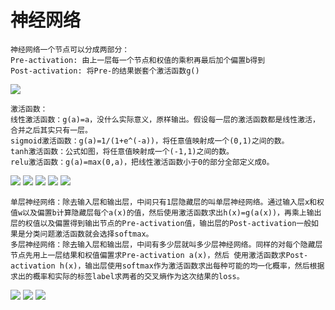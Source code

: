 # 神经网络
```
神经网络一个节点可以分成两部分：
Pre-activation: 由上一层每一个节点和权值的乘积再最后加个偏置b得到
Post-activation: 将Pre-的结果嵌套个激活函数g()
```
![](https://github.com/f1rstb100d/greedy/blob/master/jpg/Pre-activation%20Post-activation.jpg)

```
激活函数：
线性激活函数：g(a)=a，没什么实际意义，原样输出。假设每一层的激活函数都是线性激活，合并之后其实只有一层。
sigmoid激活函数：g(a)=1/(1+e^(-a))，将任意值映射成一个(0,1)之间的数。
tanh激活函数：公式如图，将任意值映射成一个(-1,1)之间的数。
relu激活函数：g(a)=max(0,a)，把线性激活函数小于0的部分全部定义成0。
```
![](https://github.com/f1rstb100d/greedy/blob/master/jpg/Linear%20activation%20function1.jpg)
![](https://github.com/f1rstb100d/greedy/blob/master/jpg/Linear%20activation%20function2.jpg)
![](https://github.com/f1rstb100d/greedy/blob/master/jpg/sigmoid%20activation.jpg)
![](https://github.com/f1rstb100d/greedy/blob/master/jpg/tanh%20activation.jpg)
![](https://github.com/f1rstb100d/greedy/blob/master/jpg/relu%20activation.jpg)

```
单层神经网络：除去输入层和输出层，中间只有1层隐藏层的叫单层神经网络。通过输入层x和权值w以及偏置b计算隐藏层每个a(x)的值，然后使用激活函数求出h(x)=g(a(x))，再乘上输出层的权值以及偏置得到输出节点的Pre-activation值，输出层的Post-activation一般如果是分类问题激活函数就会选择softmax。
多层神经网络：除去输入层和输出层，中间有多少层就叫多少层神经网络。同样的对每个隐藏层节点先用上一层结果和权值偏置求Pre-activation a(x)，然后 使用激活函数求Post-activation h(x)，输出层使用softmax作为激活函数求出每种可能的均一化概率，然后根据求出的概率和实际的标签label求两者的交叉熵作为这次结果的loss。
```
![](https://github.com/f1rstb100d/greedy/blob/master/jpg/single%20layer%20neural%20network.jpg)
![](https://github.com/f1rstb100d/greedy/blob/master/jpg/Multi-layer%20neural%20network.jpg)
![](https://github.com/f1rstb100d/greedy/blob/master/jpg/Multiple%20output%20neural%20network.jpg)